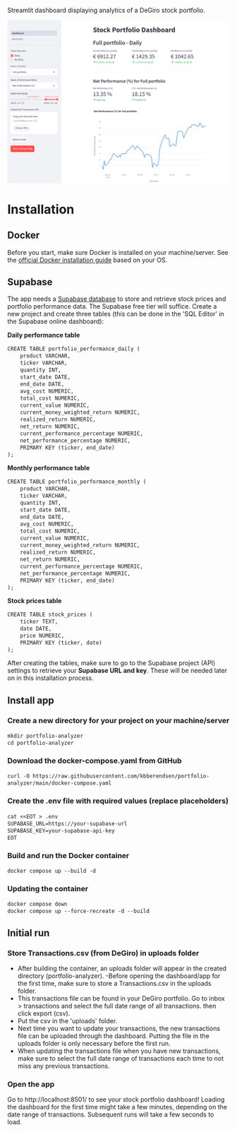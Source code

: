 Streamlit dashboard displaying analytics of a DeGiro stock portfolio.

![screenshot_portfolio_dashboard](screenshot_portfolio_dashboard.png)

# Installation

## Docker
Before you start, make sure Docker is installed on your machine/server. See the [official Docker installation guide](https://docs.docker.com/engine/install/) based on your OS.

## Supabase
The app needs a [Supabase database](https://supabase.com/) to store and retrieve stock prices and portfolio performance data. The Supabase free tier will suffice. Create a new project and create three tables (this can be done in the 'SQL Editor' in the Supabase online dashboard):

**Daily performance table**
```
CREATE TABLE portfolio_performance_daily (
    product VARCHAR,
    ticker VARCHAR,
    quantity INT,
    start_date DATE,
    end_date DATE,
    avg_cost NUMERIC,
    total_cost NUMERIC,
    current_value NUMERIC,
    current_money_weighted_return NUMERIC,
    realized_return NUMERIC,
    net_return NUMERIC,
    current_performance_percentage NUMERIC,
    net_performance_percentage NUMERIC,
    PRIMARY KEY (ticker, end_date)
);
```

**Monthly performance table**
```
CREATE TABLE portfolio_performance_monthly (
    product VARCHAR,
    ticker VARCHAR,
    quantity INT,
    start_date DATE,
    end_date DATE,
    avg_cost NUMERIC,
    total_cost NUMERIC,
    current_value NUMERIC,
    current_money_weighted_return NUMERIC,
    realized_return NUMERIC,
    net_return NUMERIC,
    current_performance_percentage NUMERIC,
    net_performance_percentage NUMERIC,
    PRIMARY KEY (ticker, end_date)
);
```

**Stock prices table**
```
CREATE TABLE stock_prices (
    ticker TEXT,
    date DATE,
    price NUMERIC,
    PRIMARY KEY (ticker, date)
);
```
After creating the tables, make sure to go to the Supabase project (API) settings to retrieve your __Supabase URL and key__. These will be needed later on in this installation process.

## Install app

### Create a new directory for your project on your machine/server
```
mkdir portfolio-analyzer
cd portfolio-analyzer
```

### Download the docker-compose.yaml from GitHub
```
curl -O https://raw.githubusercontent.com/kbberendsen/portfolio-analyzer/main/docker-compose.yaml
```

### Create the .env file with required values (replace placeholders)
```
cat <<EOT > .env
SUPABASE_URL=https://your-supabase-url
SUPABASE_KEY=your-supabase-api-key
EOT
```

### Build and run the Docker container
```
docker compose up --build -d
```

### Updating the container
```
docker compose down
docker compose up --force-recreate -d --build
```

## Initial run

### Store Transactions.csv (from DeGiro) in uploads folder
- After building the container, an uploads folder will appear in the created directory (portfolio-analyzer). 
-Before opening the dashboard/app for the first time, make sure to store a Transactions.csv in the uploads folder.
- This transactions file can be found in your DeGiro portfolio. Go to inbox > transactions and select the full date range of all transactions. then click export (csv).
- Put the csv in the 'uploads' folder.
- Next time you want to update your transactions, the new transactions file can be uploaded through the dashboard. Putting the file in the uploads folder is only necessary before the first run.
- When updating the transactions file when you have new transactions, make sure to select the full date range of transactions each time to not miss any previous transactions.

### Open the app
Go to http://localhost:8501/ to see your stock portfolio dashboard! Loading the dashboard for the first time might take a few minutes, depending on the date range of transactions. Subsequent runs will take a few seconds to load.
